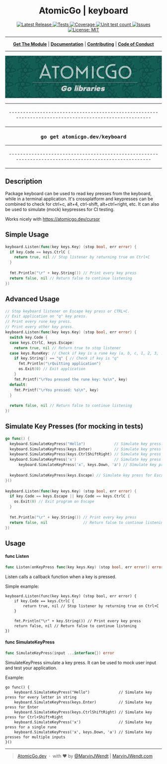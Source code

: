 <h1 align="center">AtomicGo | keyboard</h1>

<p align="center">

<a href="https://github.com/atomicgo/keyboard/releases">
<img src="https://img.shields.io/github/v/release/atomicgo/keyboard?style=flat-square" alt="Latest Release">
</a>

<a href="https://codecov.io/gh/atomicgo/keyboard" target="_blank">
<img src="https://img.shields.io/github/workflow/status/atomicgo/keyboard/Go?label=tests&style=flat-square" alt="Tests">
</a>

<a href="https://codecov.io/gh/atomicgo/keyboard" target="_blank">
<img src="https://img.shields.io/codecov/c/gh/atomicgo/keyboard?color=magenta&logo=codecov&style=flat-square" alt="Coverage">
</a>

<a href="https://codecov.io/gh/atomicgo/keyboard">
<!-- unittestcount:start --><img src="https://img.shields.io/badge/Unit_Tests-1-magenta?style=flat-square" alt="Unit test count"><!-- unittestcount:end -->
</a>

<a href="https://github.com/atomicgo/keyboard/issues">
<img src="https://img.shields.io/github/issues/atomicgo/keyboard.svg?style=flat-square" alt="Issues">
</a>

<a href="https://opensource.org/licenses/MIT" target="_blank">
<img src="https://img.shields.io/badge/License-MIT-yellow.svg?style=flat-square" alt="License: MIT">
</a>

</p>

---

<p align="center">
<strong><a href="#install">Get The Module</a></strong>
|
<strong><a href="https://pkg.go.dev/atomicgo.dev/keyboard#section-documentation" target="_blank">Documentation</a></strong>
|
<strong><a href="https://github.com/atomicgo/atomicgo/blob/main/CONTRIBUTING.md" target="_blank">Contributing</a></strong>
|
<strong><a href="https://github.com/atomicgo/atomicgo/blob/main/CODE_OF_CONDUCT.md" target="_blank">Code of Conduct</a></strong>
</p>

---

<p align="center">
  <img src="https://raw.githubusercontent.com/atomicgo/atomicgo/main/assets/header.png" alt="AtomicGo">
</p>

<p align="center">
<table>
<tbody>
<td align="center">
<img width="2000" height="0"><br>
  -----------------------------------------------------------------------------------------------------
<img width="2000" height="0">
</td>
</tbody>
</table>
</p>
<h3  align="center"><pre>go get atomicgo.dev/keyboard</pre></h3>
<p align="center">
<table>
<tbody>
<td align="center">
<img width="2000" height="0"><br>
   -----------------------------------------------------------------------------------------------------
<img width="2000" height="0">
</td>
</tbody>
</table>
</p>

## Description

Package keyboard can be used to read key presses from the keyboard, while in a
terminal application. It's crossplatform and keypresses can be combined to check
for ctrl+c, alt+4, ctrl-shift, alt+ctrl+right, etc. It can also be used to
simulate (mock) keypresses for CI testing.

Works nicely with https://atomicgo.dev/cursor

## Simple Usage

```go
keyboard.Listen(func(key keys.Key) (stop bool, err error) {
  if key.Code == keys.CtrlC {
    return true, nil // Stop listener by returning true on Ctrl+C
  }

  fmt.Println("\r" + key.String()) // Print every key press
  return false, nil // Return false to continue listening
})
```

## Advanced Usage

```go
// Stop keyboard listener on Escape key press or CTRL+C.
// Exit application on "q" key press.
// Print every rune key press.
// Print every other key press.
keyboard.Listen(func(key keys.Key) (stop bool, err error) {
  switch key.Code {
  case keys.CtrlC, keys.Escape:
    return true, nil // Return true to stop listener
  case keys.RuneKey: // Check if key is a rune key (a, b, c, 1, 2, 3, ...)
    if key.String() == "q" { // Check if key is "q"
      fmt.Println("\rQuitting application")
      os.Exit(0) // Exit application
    }
    fmt.Printf("\rYou pressed the rune key: %s\n", key)
  default:
    fmt.Printf("\rYou pressed: %s\n", key)
  }

  return false, nil // Return false to continue listening
})
```

## Simulate Key Presses (for mocking in tests)

```go
go func() {
  keyboard.SimulateKeyPress("Hello")             // Simulate key press for every letter in string
  keyboard.SimulateKeyPress(keys.Enter)          // Simulate key press for Enter
  keyboard.SimulateKeyPress(keys.CtrlShiftRight) // Simulate key press for Ctrl+Shift+Right
  keyboard.SimulateKeyPress('x')                 // Simulate key press for a single rune
      keyboard.SimulateKeyPress('x', keys.Down, 'a') // Simulate key presses for multiple inputs

  keyboard.SimulateKeyPress(keys.Escape) // Simulate key press for Escape, which quits the program
}()

keyboard.Listen(func(key keys.Key) (stop bool, err error) {
  if key.Code == keys.Escape || key.Code == keys.CtrlC {
    os.Exit(0) // Exit program on Escape
  }

  fmt.Println("\r" + key.String()) // Print every key press
  return false, nil                // Return false to continue listening
})
```

## Usage

#### func  Listen

```go
func Listen(onKeyPress func(key keys.Key) (stop bool, err error)) error
```
Listen calls a callback function when a key is pressed.

Simple example:

    keyboard.Listen(func(key keys.Key) (stop bool, err error) {
    	if key.Code == keys.CtrlC {
    		return true, nil // Stop listener by returning true on Ctrl+C
    	}

    	fmt.Println("\r" + key.String()) // Print every key press
    	return false, nil // Return false to continue listening
    })

#### func  SimulateKeyPress

```go
func SimulateKeyPress(input ...interface{}) error
```
SimulateKeyPress simulate a key press. It can be used to mock user input and
test your application.

Example:

    go func() {
    	keyboard.SimulateKeyPress("Hello")             // Simulate key press for every letter in string
    	keyboard.SimulateKeyPress(keys.Enter)          // Simulate key press for Enter
    	keyboard.SimulateKeyPress(keys.CtrlShiftRight) // Simulate key press for Ctrl+Shift+Right
    	keyboard.SimulateKeyPress('x')                 // Simulate key press for a single rune
    	keyboard.SimulateKeyPress('x', keys.Down, 'a') // Simulate key presses for multiple inputs
    }()

---

> [AtomicGo.dev](https://atomicgo.dev) &nbsp;&middot;&nbsp;
> with ❤️ by [@MarvinJWendt](https://github.com/MarvinJWendt) |
> [MarvinJWendt.com](https://marvinjwendt.com)
